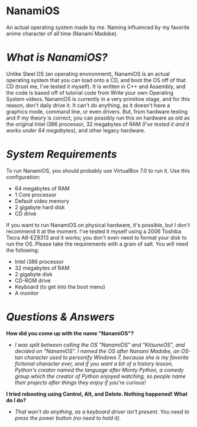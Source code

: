 # NanamiOS
An actual operating system made by me. Naming influenced by my favorite anime character of all time (Nanami Madobe).

# _What is NanamiOS?_
Unlike Steel OS (an operating environment), NanamiOS is an actual operating system that you can load onto a CD, and boot the OS off of that CD (trust me, I've tested it myself). It is written in C++ and Assembly, and the code is based off of tutorial code from Write your own Operating System videos.
NanamiOS is currently in a very primitive stage, and for this reason, don't daily drive it. It can't do anything, as it doesn't have a graphics mode, command line, or even drivers. But, from hardware testing and if my theory is correct, you can possibly run this on hardware as old as the original Intel
i386 processor, 32 megabytes of RAM _(I've tested it and it works under 64 megabytes)_, and other legacy hardware.

# _System Requirements_
To run NanamiOS, you should probably use VirtualBox 7.0 to run it. Use this configuration:
* 64 megabytes of RAM
* 1 Core processor
* Default video memory
* 2 gigabyte hard disk
* CD drive



If you want to run NanamiOS on physical hardware, it's possible, but I don't recommend it at the moment. I've tested it myself using a 2006 Toshiba Tecra A8-EZ8313 and it works; you don't even need to format your disk to run the OS. Please take the requirements with a grain of salt. You will need the following:
* Intel i386 processor
* 32 megabytes of RAM
* 2 gigabyte disk
* CD-ROM drive
* Keyboard (to get into the boot menu)
* A monitor

# _Questions & Answers_
__How did you come up with the name "NanamiOS"?__



* _I was split between calling the OS "NanamiOS" and "KitsuneOS", and decided on "NanamiOS". I named the OS after Nanami Madobe, an OS-tan character used to personify Windows 7, because she is my favorite fictional character ever, and if you want a bit of a history lesson, Python's creator named the language after Monty Python, a comedy group which the creator of Python enjoyed watching, so people name their projects after things they enjoy if you're curious!_



__I tried rebooting using Control, Alt, and Delete. Nothing happened! What do I do?__



* _That won't do anything, as a keyboard driver isn't present. You need to press the power button (no need to hold it)._
